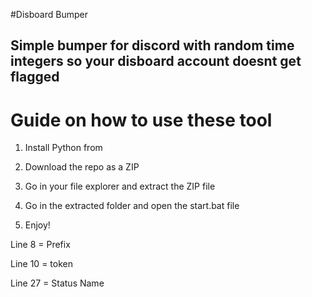 #Disboard Bumper  
 
## Simple bumper for discord with random time integers so your disboard account doesnt get flagged  
  
# Guide on how to use these tool    
  
1. Install Python from   
   
2. Download the repo as a ZIP    
    
3. Go in your file explorer and extract the ZIP file  
  
4. Go in the extracted folder and open the start.bat file

5. Enjoy!  
    
Line 8 = Prefix   
  
Line 10 = token   
  
Line 27 = Status Name    
